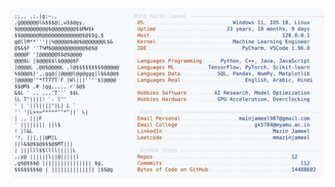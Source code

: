 <picture>
  <source srcset="https://raw.githubusercontent.com/mmazinjameel/mmazinjameel/main/dark_mode.svg?v=1757811135" media="(prefers-color-scheme: dark)">
  <img src="https://raw.githubusercontent.com/mmazinjameel/mmazinjameel/main/light_mode.svg?v=1757811135">
</picture>
